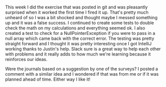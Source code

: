 This week I did the exercise that was posted in git and was pleasantly surprised when it worked the first time I fired it up.  That's pretty much unheard of so I was a bit shocked and thought maybe I messed something up and it was a false success.  I continued to create some tests to double check the math on my calculations and everything seemed ok.  I also created a test to check for a NullPointerException if you were to pass in a null array which came back with the correct error.  The testing was pretty straight forward and I thought it was pretty interesting once I got IntelliJ working thanks to Justin's help.  Slack sure is a great way to help each other with problems and it really adds to how much we're learning because it reinforces our ideas.

Were the journals based on a suggestion by one of the surveys?  I posted a comment with a similar idea and I wondered if that was from me or if it was planned ahead of time.  Either way I like it!